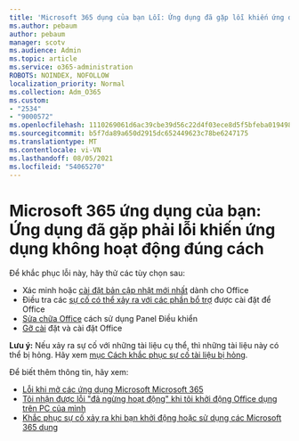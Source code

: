 ```yaml
---
title: 'Microsoft 365 dụng của bạn Lỗi: Ứng dụng đã gặp lỗi khiến ứng dụng không hoạt động đúng cách'
ms.author: pebaum
author: pebaum
manager: scotv
ms.audience: Admin
ms.topic: article
ms.service: o365-administration
ROBOTS: NOINDEX, NOFOLLOW
localization_priority: Normal
ms.collection: Adm_O365
ms.custom:
- "2534"
- "9000572"
ms.openlocfilehash: 1110269061d6ac39cbe39d56c22d4f03ece8d5f5bfeba01949899bccc724bf45
ms.sourcegitcommit: b5f7da89a650d2915dc652449623c78be6247175
ms.translationtype: MT
ms.contentlocale: vi-VN
ms.lasthandoff: 08/05/2021
ms.locfileid: "54065270"
---
```

# <a name="microsoft-365-apps-error-app-has-run-into-an-error-that-is-preventing-it-from-working-correctly"></a>Microsoft 365 ứng dụng của bạn: Ứng dụng đã gặp phải lỗi khiến ứng dụng không hoạt động đúng cách

Để khắc phục lỗi này, hãy thử các tùy chọn sau:

- Xác minh hoặc [cài đặt bản cập nhật mới nhất](https://support.office.com/article/update-office-and-your-computer-with-microsoft-update-2ab296f3-7f03-43a2-8e50-46de917611c5) dành cho Office
- Điều tra các [sự cố có thể xảy ra với các phần bổ trợ](https://support.office.com/article/powerpoint-isn-t-responding-hangs-or-freezes-652ede6e-e3d2-449a-a07f-8c800dfb948d?ocmsassetID=HA104114659&CorrelationId=98329f6f-f51f-4f44-a876-4142c3583312#bkmk_addins) được cài đặt để Office
- [Sửa chữa Office](https://support.office.com/article/repair-an-office-application-7821d4b6-7c1d-4205-aa0e-a6b40c5bb88b) cách sử dụng Panel Điều khiển
- [Gỡ cài](https://support.office.com/article/uninstall-office-from-a-pc-9dd49b83-264a-477a-8fcc-2fdf5dbf61d8) đặt và cài đặt Office

**Lưu ý:** Nếu xảy ra sự cố với những tài liệu cụ thể, thì những tài liệu này có thể bị hỏng. Hãy xem [mục Cách khắc phục sự cố tài liệu bị hỏng](https://docs.microsoft.com/office/troubleshoot/word/damaged-documents-in-word).

Để biết thêm thông tin, hãy xem: 

- [Lỗi khi mở các ứng dụng Microsoft Microsoft 365](https://support.office.com/article/error-when-opening-microsoft-office-apps-b84b6a63-4b8c-46ec-ae9a-ad91d6160d72)
- [Tôi nhận được lỗi "đã ngừng hoạt động" khi tôi khởi động Office dụng trên PC của mình](https://support.office.com/article/i-get-a-stopped-working-error-when-i-start-office-applications-on-my-pc-52bd7985-4e99-4a35-84c8-2d9b8301a2fa)
- [Khắc phục sự cố xảy ra khi bạn khởi động hoặc sử dụng các Microsoft 365 dụng](https://docs.microsoft.com/office/troubleshoot/word/issues-when-start-or-use-word)